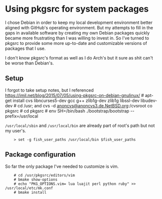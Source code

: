 Using pkgsrc for system packages
================================

I chose Debian in order to keep my local development environment better aligned with GitHub's operating environment.
But my attempts to fill in the gaps in available software by creating my own Debian packages quickly became more frustrating than I was willing to invest in.
So I've turned to pkgsrc to provide some more up-to-date and customizable versions of packages that I use.

I don't know pkgsrc's format as well as I do Arch's but it sure as shit can't be worse than Debian's.

## Setup

I forgot to take setup notes, but I referenced https://imil.net/blog/2015/07/05/using-pkgsrc-on-debian-gnulinux/
		# apt-get install cvs libncurses5-dev gcc g++ zlib1g-dev zlib1g libssl-dev libudev-dev
		# cd /usr; and cvs -d anoncvs@anoncvs3.de.NetBSD.org:/cvsroot co pkgsrc
		# cd pkgsrc
		# env SH=/bin/bash ./bootstrap/bootstrap --prefix=/usr/local

`/usr/local/sbin` and `/usr/local/bin` are already part of root's path but not my user's.

		> set -g fish_user_paths /usr/local/bin $fish_user_paths

## Package configuration

So far the only package I've needed to customize is vim.

		# cd /usr/pkgsrc/editors/vim
		# bmake show-options
		# echo "PKG_OPTIONS.vim= lua luajit perl python ruby" >> /usr/local/etc/mk.conf
		# bmake install



